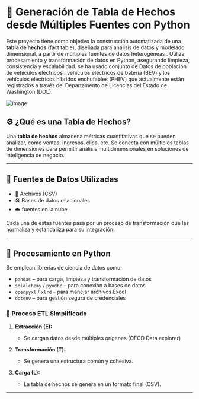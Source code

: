 # 🧠 Generación de Tabla de Hechos desde Múltiples Fuentes con Python

Este proyecto tiene como objetivo la construcción automatizada de una **tabla de hechos** (fact table), diseñada para análisis de datos y modelado dimensional, a partir de múltiples fuentes de datos heterogéneas . Utiliza procesamiento y transformación de datos en Python, asegurando limpieza, consistencia y escalabilidad.
se ha usado   conjunto de  Datos de población de vehículos eléctricos :  vehículos eléctricos de batería (BEV) y los vehículos eléctricos híbridos enchufables (PHEV) que actualmente están registrados a través del Departamento de Licencias del Estado de Washington (DOL).






![image](https://github.com/user-attachments/assets/473f08e7-2210-4f4c-9cfb-fb194cf76b78)





## ⚙️ ¿Qué es una Tabla de Hechos?

Una **tabla de hechos** almacena métricas cuantitativas que se pueden analizar, como ventas, ingresos, clics, etc. Se conecta con múltiples tablas de dimensiones para permitir análisis multidimensionales en soluciones de inteligencia de negocio.

---

## 🔗 Fuentes de Datos Utilizadas

- 🧾 Archivos  (CSV)
- 🛠️ Bases de datos relacionales 
- ☁️  fuentes en la nube 


Cada una de estas fuentes pasa por un proceso de transformación que las normaliza y estandariza para su integración.

---

## 🐍 Procesamiento en Python

Se emplean librerías de ciencia de datos como:

- `pandas` – para carga, limpieza y transformación de datos
- `sqlalchemy` / `pyodbc` – para conexión a bases de datos
- `openpyxl` / `xlrd` – para manejar archivos Excel
- `dotenv` – para gestión segura de credenciales

### 🔄 Proceso ETL Simplificado

1. **Extracción (E):**
   - Se cargan datos desde múltiples orígenes (OECD Data explorer)
  

2. **Transformación (T):**
   
   - Se genera una estructura común y cohesiva.

3. **Carga (L):**
   - La tabla de hechos se genera en un formato final (CSV).
   

---



